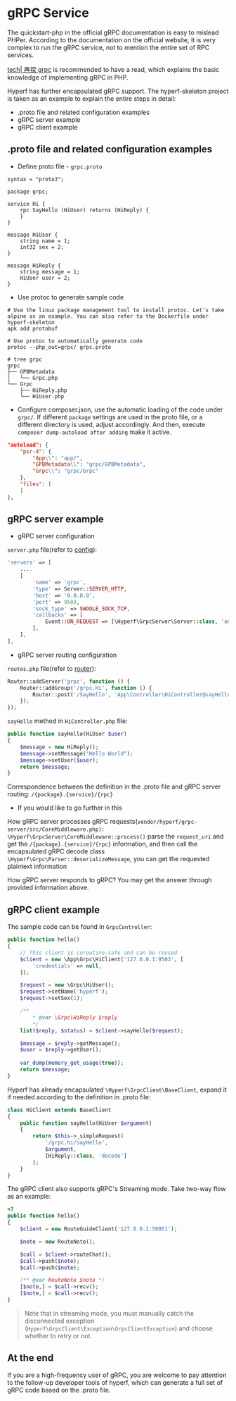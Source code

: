 # gRPC Service

The quickstart-php in the official gRPC documentation is easy to mislead PHPer. According to the documentation on the official website, it is very complex to run the gRPC service, not to mention the entire set of RPC services.

[tech| 再探 grpc](https://www.jianshu.com/p/f3221df39e6f) is recommended to have a read, which explains the basic knowledge of implementing gRPC in PHP.

Hyperf has further encapsulated gRPC support. The hyperf-skeleton project is taken as an example to explain the entire steps in detail:

- .proto file and related configuration examples
- gRPC server example
- gRPC client example

## .proto file and related configuration examples

- Define proto file - `grpc.proto`

```proto3
syntax = "proto3";

package grpc;

service Hi {
    rpc SayHello (HiUser) returns (HiReply) {
    }
}

message HiUser {
    string name = 1;
    int32 sex = 2;
}

message HiReply {
    string message = 1;
    HiUser user = 2;
}
```

- Use protoc to generate sample code

```
# Use the linux package management tool to install protoc. Let's take alpine as an example. You can also refer to the Dockerfile under hyperf-skeleton
apk add protobuf

# Use protoc to automatically generate code
protoc --php_out=grpc/ grpc.proto

# tree grpc
grpc
├── GPBMetadata
│   └── Grpc.php
└── Grpc
    ├── HiReply.php
    └── HiUser.php
```

- Configure composer.json, use the automatic loading of the code under `grpc/`. If different `package` settings are used in the proto file, or a different directory is used, adjust accordingly. And then, execute `composer dump-autoload after adding` make it active.

```json
"autoload": {
    "psr-4": {
        "App\\": "app/",
        "GPBMetadata\\": "grpc/GPBMetadata",
        "Grpc\\": "grpc/Grpc"
    },
    "files": [
    ]
},
```

## gRPC server example

- gRPC server configuration

`server.php` file(refer to [config](zh-cn/config.md)):

```php
'servers' => [
    ....
    [
        'name' => 'grpc',
        'type' => Server::SERVER_HTTP,
        'host' => '0.0.0.0',
        'port' => 9503,
        'sock_type' => SWOOLE_SOCK_TCP,
        'callbacks' => [
            Event::ON_REQUEST => [\Hyperf\GrpcServer\Server::class, 'onRequest'],
        ],
    ],
],
```

- gRPC server routing configuration

`routes.php` file(refer to [router](zh-cn/router.md)):

```php
Router::addServer('grpc', function () {
    Router::addGroup('/grpc.Hi', function () {
        Router::post('/SayHello', 'App\Controller\HiController@sayHello');
    });
});
```

`sayHello` method in `HiController.php` file:

```php
public function sayHello(HiUser $user) 
{
    $message = new HiReply();
    $message->setMessage("Hello World");
    $message->setUser($user);
    return $message;
}

```

Correspondence between the definition in the .proto file and gRPC server routing: `/{package}.{service}/{rpc}`

- If you would like to go further in this

How gRPC server processes gRPC requests(`vendor/hyperf/grpc-server/src/CoreMiddleware.php)`: `\Hyperf\GrpcServer\CoreMiddleware::process()` parse the `request_uri` and get the `/{package}.{service}/{rpc}` information, and then call the encapsulated gRPC decode class `\Hyperf\Grpc\Parser::deserializeMessage`, you can get the requested plaintext information

How gRPC server responds to gRPC? You may get the answer through provided information above.

## gRPC client example

The sample code can be found in `GrpcController`:

```php
public function hello()
{
    // This client is coroutine-safe and can be reused
    $client = new \App\Grpc\HiClient('127.0.0.1:9503', [
        'credentials' => null,
    ]);

    $request = new \Grpc\HiUser();
    $request->setName('hyperf');
    $request->setSex(1);

    /**
        * @var \Grpc\HiReply $reply
        */
    list($reply, $status) = $client->sayHello($request);

    $message = $reply->getMessage();
    $user = $reply->getUser();
    
    var_dump(memory_get_usage(true));
    return $message;
}
```

Hyperf has already encapsulated `\Hyperf\GrpcClient\BaseClient`, expand it if needed according to the definition in .proto file:

```php
class HiClient extends BaseClient
{
    public function sayHello(HiUser $argument)
    {
        return $this->_simpleRequest(
            '/grpc.hi/sayHello',
            $argument,
            [HiReply::class, 'decode']
        );
    }
}
```

The gRPC client also supports gRPC's Streaming mode. Take two-way flow as an example:

```php
<?
public function hello()
{
    $client = new RouteGuideClient('127.0.0.1:50051');

    $note = new RouteNote();

    $call = $client->routeChat();
    $call->push($note);
    $call->push($note);

    /** @var RouteNote $note */
    [$note,] = $call->recv();
    [$note,] = $call->recv();
}
```

> Note that in streaming mode, you must manually catch the disconnected exception (`Hyperf\GrpcClient\Exception\GrpcClientException`) and choose whether to retry or not.

## At the end

If you are a high-frequency user of gRPC, you are welcome to pay attention to the follow-up developer tools of hyperf, which can generate a full set of gRPC code based on the .proto file.
